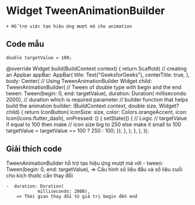# Widget TweenAnimationBuilder

    + Hỗ trợ việc tạo hiệu ứng mượt mà cho animation

## Code mẫu 

    double targetValue = 100; 

@override 
Widget build(BuildContext context) { 
	return Scaffold( 
		// creating an Appbar 
		appBar: AppBar( 
		title: Text("GeeksforGeeks"), 
		centerTitle: true, 
		), 
		body: Center( 
		// Using TweenAnimationBuilder Widget 
		child: TweenAnimationBuilder( 
			// Tween of double type with begin and the end 
			tween: Tween<double>(begin: 0, end: targetValue), 
			duration: Duration( 
				milliseconds: 2000), // duration which is required parameter 
			// builder function that helps build the animation 
			builder: (BuildContext context, double size, Widget? child) { 
			return IconButton( 
				iconSize: size, 
				color: Colors.orangeAccent, 
				icon: Icon(Icons.flutter_dash), 
				onPressed: () { 
				setState(() { 
					// Logic 
					// targetValue if equal to 100 then make 
					// icon size big to 250 else make it small to 100 
					targetValue = targetValue == 100 ? 250 : 100; 
				}); 
				}, 
			); 
			}, 
		), 
		)); 

## Giải thích code 
 TweenAnimationBuilder hỗ trợ tạo hiệu ứng mượt mà với 
    -  tween: Tween<double>(begin: 0, end: targetValue), 
        => Cấu hình số liệu đầu và số liệu cuối cho kích thước cần thay đổi
  
    -  duration: Duration( 
				milliseconds: 2000),
        => Thời gian thay đổi từ giá trị begin đến end
